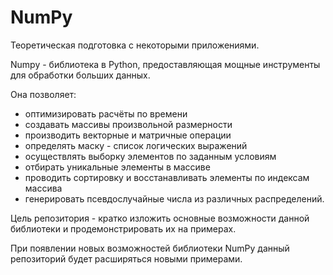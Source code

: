 # NumPy

Теоретическая подготовка с некоторыми приложениями.

Numpy - библиотека в Python, предоставляющая мощные инструменты для обработки больших данных. 

Она позволяет:
* оптимизировать расчёты по времени
* создавать массивы произвольной размерности
* производить векторные и матричные операции
* определять маску - список логических выражений
* осуществлять выборку элементов по заданным условиям
* отбирать уникальные элементы в массиве
* проводить сортировку и восстанавливать элементы по индексам массива
* генерировать псевдослучайные числа из различных распределений.

Цель репозитория - кратко изложить основные возможности данной библиотеки и продемонстрировать их на примерах.

При появлении новых возможностей библиотеки NumPy данный репозиторий будет расширяться новыми примерами.
